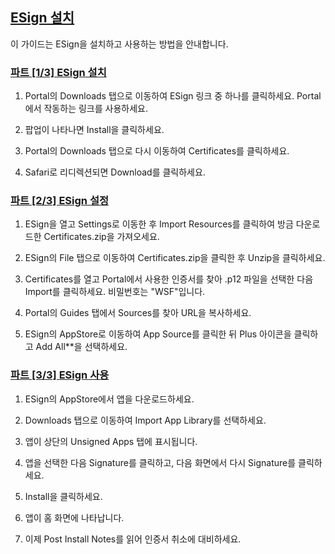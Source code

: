 ## [ESign 설치](accent://)

이 가이드는 ESign을 설치하고 사용하는 방법을 안내합니다.

### [파트 [1/3] ESign 설치](accent://)

1. Portal의 Downloads 탭으로 이동하여 ESign 링크 중 하나를 클릭하세요. Portal에서 작동하는 링크를 사용하세요.

2. 팝업이 나타나면 Install을 클릭하세요.

3. Portal의 Downloads 탭으로 다시 이동하여 Certificates를 클릭하세요.

4. Safari로 리디렉션되면 Download를 클릭하세요.

### [파트 [2/3] ESign 설정](accent://)

1. ESign을 열고 Settings로 이동한 후 Import Resources를 클릭하여 방금 다운로드한 Certificates.zip을 가져오세요.

2. ESign의 File 탭으로 이동하여 Certificates.zip을 클릭한 후 Unzip을 클릭하세요.

3. Certificates를 열고 Portal에서 사용한 인증서를 찾아 .p12 파일을 선택한 다음 Import를 클릭하세요. 비밀번호는 "WSF"입니다.

4. Portal의 Guides 탭에서 Sources를 찾아 URL을 복사하세요.

5. ESign의 AppStore로 이동하여 App Source를 클릭한 뒤 Plus 아이콘을 클릭하고 Add All**을 선택하세요.

### [파트 [3/3] ESign 사용](accent://)

1. ESign의 AppStore에서 앱을 다운로드하세요.

2. Downloads 탭으로 이동하여 Import App Library를 선택하세요.

3. 앱이 상단의 Unsigned Apps 탭에 표시됩니다.

4. 앱을 선택한 다음 Signature를 클릭하고, 다음 화면에서 다시 Signature를 클릭하세요.

5. Install을 클릭하세요.

6. 앱이 홈 화면에 나타납니다.

7. 이제 Post Install Notes를 읽어 인증서 취소에 대비하세요.
